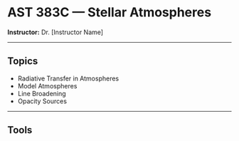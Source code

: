 # AST 383C — Stellar Atmospheres

**Instructor:** Dr. [Instructor Name]  

---

## Topics

- Radiative Transfer in Atmospheres  
- Model Atmospheres  
- Line Broadening  
- Opacity Sources  

---

## Tools
